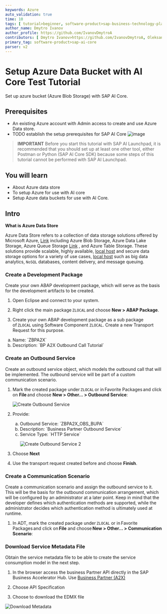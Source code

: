 ```yaml
---
keywords: Azure
auto_validation: true
time: 10
tags: [ tutorial>beginner, software-product>sap-business-technology-platform, topic>artificial-intelligence, tutorial>free-tier  ]
author_name: Dmytro Ivanov
author_profile: https://github.com/IvanovDmytroA
contributors: [ Dmytro Ivanov>https://github.com/IvanovDmytroA, Oleksandra Kovtunenko > https://github.com/Oleksandra2 ]
primary_tag: software-product>sap-ai-core
parser: v2
---
```

# Setup Azure Data Bucket with AI Core Test Tutorial
<!-- description -->Set up azure bucket (Azure Blob Storage) with SAP AI Core.

## Prerequisites
- An existing Azure account with Admin access to create and use Azure Data store.
- TODO establish the setup prerequisites for SAP AI Core 
![image](img/azure-dashboard.png)

>**IMPORTANT** Before you start this tutorial with SAP AI Launchpad, it is recommended that you should set up at least one other tool, either Postman or Python (SAP AI Core SDK) because some steps of this tutorial cannot be performed with SAP AI Launchpad.

## You will learn
- About Azure data store
- To setup Azure for use with AI core
- Setup Azure data buckets for use with AI Core.

 ## Intro
**What is Azure Data Store**

Azure Data Store refers to a collection of data storage solutions offered by Microsoft Azure, [Link](http://localhost/test.html) including Azure Blob Storage, Azure Data Lake Storage, Azure Queue Storage [Link](http://127.0.0.1/test.html) , and Azure Table Storage. These solutions provide scalable, highly available, [local host](http://127.0.0.1:8080) and secure data storage options for a variety of use cases, [local host](http://localhost:8080) such as big data analytics, `NoSQL` databases, content delivery, and message queuing.


### Create a Development Package

Create your own ABAP development package, which will serve as the basis for the development artifacts to be created.

1. Open Eclipse and connect to your system.

2. Right click the main package `ZLOCAL` and choose **New > ABAP Package**.

3. Create your own ABAP development package as a sub package of `ZLOCAL` using Software Component `ZLOCAL`. Create a new Transport Request for this purpose.
  <ol type="a"><li>Name: `ZBPA2X`
  </li><li>Description: `BP A2X Outbound Call Tutorial`</li></ol>

### Create an Outbound Service

Create an outbound service object, which models the outbound call that will be implemented. The outbound service will be part of a custom communication scenario.

1. Mark the created package under `ZLOCAL` or in Favorite Packages and click on **File** and choose **New > Other... > Outbound Service**:

    ![Create Outbound Service](create_outbound_service.png)

2. Provide:
    <ol type="a"><li>Outbound Service: `ZBPA2X_OBS_BUPA`
    </li><li>Description: `Business Partner Outbound Service`
    </li><li>Service Type: `HTTP Service`

      ![Create Outbound Service 2](create_outbound_service_2.png)</li></ol>

3. Choose **Next**

4. Use the transport request created before and choose **Finish**.

### Create a Communication Scenario

Create a communication scenario and assign the outbound service to it. This will be the basis for the outbound communication arrangement, which will be configured by an administrator at a later point. Keep in mind that the developer defines which authentication methods are supported, while the administrator decides which authentication method is ultimately used at runtime.

1. In ADT, mark the created package under `ZLOCAL` or in Favorite Packages and click on **File** and choose **New > Other... > Communication Scenario**:


### Download Service Metadata File

Obtain the service metadata file to be able to create the service consumption model in the next step.

1. In the browser access the business Partner API directly in the SAP Business Accelerator Hub. Use [Business Partner (A2X)](https://api.sap.com/api/API_BUSINESS_PARTNER/overview)

2. Choose API Specification

3. Choose to download the EDMX file

  ![Download Metadata](download_metadata.png)